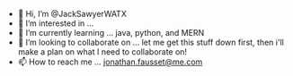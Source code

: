 - 👋 Hi, I’m @JackSawyerWATX
- 👀 I’m interested in ... 
- 🌱 I’m currently learning ... java, python, and MERN
- 💞️ I’m looking to collaborate on ... let me get this stuff down first, then i'll make a plan on what I need to collaborate on!
- 📫 How to reach me ... jonathan.fausset@me.com

<!---
JackSawyerWATX/JackSawyerWATX is a ✨ special ✨ repository because its `README.md` (this file) appears on your GitHub profile.
You can click the Preview link to take a look at your changes.
--->
